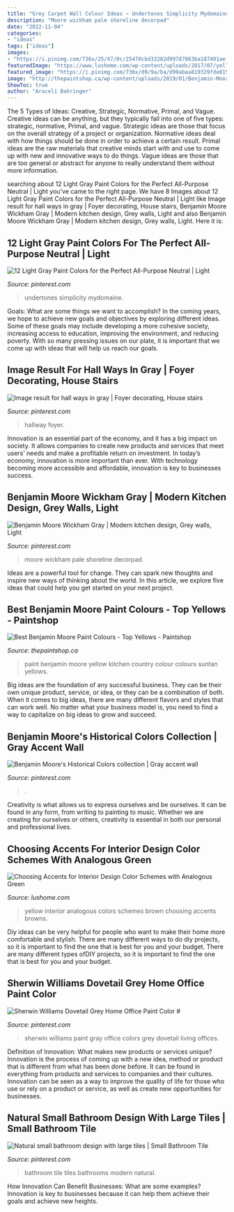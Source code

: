 ```yaml
---
title: "Grey Carpet Wall Colour Ideas ~ Undertones Simplicity Mydomaine"
description: "Moore wickham pale shoreline decorpad"
date: "2022-11-04"
categories:
- "ideas"
tags: ["ideas"]
images:
- "https://i.pinimg.com/736x/25/47/0c/25470cbd33282d99787063ba187401ae--dark-walls-grey-walls.jpg"
featuredImage: "https://www.lushome.com/wp-content/uploads/2017/07/yellow-green-colors-interior-design-3.jpg"
featured_image: "https://i.pinimg.com/736x/d9/9a/ba/d99abaa819329fde815ce28d6d9fd327.jpg"
image: "http://thepaintshop.ca/wp-content/uploads/2019/01/Benjamin-Moore-Suntan-Yellow-eating-nook-in-country-style-kitchen.-Kylie-M-E-design-and-paint-colour-expert-online-677x1024.jpg"
ShowToc: true
author: "Araceli Bahringer"
---
```



The 5 Types of Ideas: Creative, Strategic, Normative, Primal, and Vague.
Creative ideas can be anything, but they typically fall into one of five types: strategic, normative, Primal, and vague. 
Strategic ideas are those that focus on the overall strategy of a project or organization. Normative ideas deal with how things should be done in order to achieve a certain result. Primal ideas are the raw materials that creative minds start with and use to come up with new and innovative ways to do things. Vague ideas are those that are too general or abstract for anyone to really understand them without more information.

	

		
searching about 12 Light Gray Paint Colors for the Perfect All-Purpose Neutral | Light you've came to the right page. We have 8 Images about 12 Light Gray Paint Colors for the Perfect All-Purpose Neutral | Light like Image result for hall ways in gray | Foyer decorating, House stairs, Benjamin Moore Wickham Gray | Modern kitchen design, Grey walls, Light and also Benjamin Moore Wickham Gray | Modern kitchen design, Grey walls, Light. Here it is:
		
    
## 12 Light Gray Paint Colors For The Perfect All-Purpose Neutral | Light

<img loading=lazy src="https://i.pinimg.com/736x/d9/9a/ba/d99abaa819329fde815ce28d6d9fd327.jpg" onerror="this.onerror=null;this.src='https://tse4.mm.bing.net/th?id=OIP.Rp9eHVNr1jPleFN_XlFYFAHaLH&amp;pid=15.1';" alt="12 Light Gray Paint Colors for the Perfect All-Purpose Neutral | Light">

_Source: pinterest.com_

>undertones simplicity mydomaine. 

	

Goals: What are some things we want to accomplish?
In the coming years, we hope to achieve new goals and objectives by exploring different ideas. Some of these goals may include developing a more cohesive society, increasing access to education, improving the environment, and reducing poverty. With so many pressing issues on our plate, it is important that we come up with ideas that will help us reach our goals.

    
## Image Result For Hall Ways In Gray | Foyer Decorating, House Stairs

<img loading=lazy src="https://i.pinimg.com/736x/82/df/1d/82df1d9702510135bcd4cfcc69f81054.jpg" onerror="this.onerror=null;this.src='https://tse4.mm.bing.net/th?id=OIP.k0qh_k1womhnrvRiTjSycQHaLz&amp;pid=15.1';" alt="Image result for hall ways in gray | Foyer decorating, House stairs">

_Source: pinterest.com_

>hallway foyer. 

	

Innovation is an essential part of the economy, and it has a big impact on society. It allows companies to create new products and services that meet users’ needs and make a profitable return on investment. In today’s economy, innovation is more important than ever. With technology becoming more accessible and affordable, innovation is key to businesses success.

    
## Benjamin Moore Wickham Gray | Modern Kitchen Design, Grey Walls, Light

<img loading=lazy src="https://i.pinimg.com/736x/3a/92/14/3a921462d969e1dfc709a35669c66d91.jpg" onerror="this.onerror=null;this.src='https://tse4.mm.bing.net/th?id=OIP.I9M5rGfUSpHT8rI-FmEC_AHaLH&amp;pid=15.1';" alt="Benjamin Moore Wickham Gray | Modern kitchen design, Grey walls, Light">

_Source: pinterest.com_

>moore wickham pale shoreline decorpad. 

	

Ideas are a powerful tool for change. They can spark new thoughts and inspire new ways of thinking about the world. In this article, we explore five ideas that could help you get started on your next project.

    
## Best Benjamin Moore Paint Colours - Top Yellows - Paintshop

<img loading=lazy src="http://thepaintshop.ca/wp-content/uploads/2019/01/Benjamin-Moore-Suntan-Yellow-eating-nook-in-country-style-kitchen.-Kylie-M-E-design-and-paint-colour-expert-online-677x1024.jpg" onerror="this.onerror=null;this.src='https://tse4.mm.bing.net/th?id=OIP.mMvJmDDJIn9H_KHgTyFsRQHaLM&amp;pid=15.1';" alt="Best Benjamin Moore Paint Colours - Top Yellows - Paintshop">

_Source: thepaintshop.ca_

>paint benjamin moore yellow kitchen country colour colours suntan yellows. 

	

Big ideas are the foundation of any successful business. They can be their own unique product, service, or idea, or they can be a combination of both. When it comes to big ideas, there are many different flavors and styles that can work well. No matter what your business model is, you need to find a way to capitalize on big ideas to grow and succeed.

    
## Benjamin Moore&#039;s Historical Colors Collection | Gray Accent Wall

<img loading=lazy src="https://i.pinimg.com/736x/25/47/0c/25470cbd33282d99787063ba187401ae--dark-walls-grey-walls.jpg" onerror="this.onerror=null;this.src='https://tse3.mm.bing.net/th?id=OIP.y-E_gBvE836BUd1BQRDBCwHaFj&amp;pid=15.1';" alt="Benjamin Moore&#039;s Historical Colors collection | Gray accent wall">

_Source: pinterest.com_

>. 

	

Creativity is what allows us to express ourselves and be ourselves. It can be found in any form, from writing to painting to music. Whether we are creating for ourselves or others, creativity is essential in both our personal and professional lives.

    
## Choosing Accents For Interior Design Color Schemes With Analogous Green

<img loading=lazy src="https://www.lushome.com/wp-content/uploads/2017/07/yellow-green-colors-interior-design-3.jpg" onerror="this.onerror=null;this.src='https://tse1.mm.bing.net/th?id=OIP.mNDkMhbgZuEYOLc8aVYUSwHaJ3&amp;pid=15.1';" alt="Choosing Accents for Interior Design Color Schemes with Analogous Green">

_Source: lushome.com_

>yellow interior analogous colors schemes brown choosing accents browns. 

	

Diy ideas can be very helpful for people who want to make their home more comfortable and stylish. There are many different ways to do diy projects, so it is important to find the one that is best for you and your budget. There are many different types ofDIY projects, so it is important to find the one that is best for you and your budget.

    
## Sherwin Williams Dovetail Grey Home Office Paint Color #

<img loading=lazy src="https://i.pinimg.com/736x/6a/20/c0/6a20c0fa44a60c6aefe5126322b6a9e6.jpg" onerror="this.onerror=null;this.src='https://tse3.mm.bing.net/th?id=OIP.hb_iW224NdOYMOg63BNe8AHaJ4&amp;pid=15.1';" alt="Sherwin Williams Dovetail Grey Home Office Paint Color #">

_Source: pinterest.com_

>sherwin williams paint gray office colors grey dovetail living offices. 

	

Definition of Innovation: What makes new products or services unique?
Innovation is the process of coming up with a new idea, method or product that is different from what has been done before. It can be found in everything from products and services to companies and their cultures. Innovation can be seen as a way to improve the quality of life for those who use or rely on a product or service, as well as create new opportunities for businesses.

    
## Natural Small Bathroom Design With Large Tiles | Small Bathroom Tile

<img loading=lazy src="https://i.pinimg.com/736x/89/79/e2/8979e211ba152125f69be8314772ae6a--modern-small-bathrooms-modern-bathroom-tile.jpg?b=t" onerror="this.onerror=null;this.src='https://tse3.mm.bing.net/th?id=OIP.GWUV24TRq0z2oyjD2Cq3VwHaK4&amp;pid=15.1';" alt="Natural small bathroom design with large tiles | Small Bathroom Tile">

_Source: pinterest.com_

>bathroom tile tiles bathrooms modern natural. 

	

How Innovation Can Benefit Businesses: What are some examples?
Innovation is key to businesses because it can help them achieve their goals and achieve new heights.

